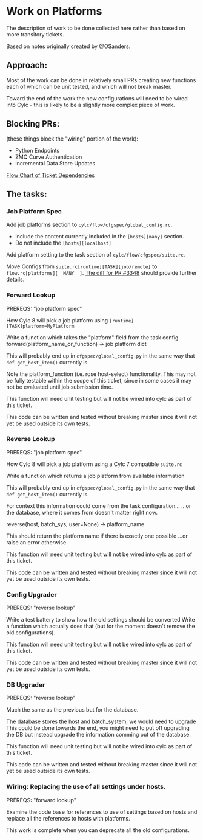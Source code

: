 # Work on Platforms

The description of work to be done collected here rather than based on more
transitory tickets.

Based on notes originally created by @OSanders.

## Approach:
Most of the work can be done in relatively small PRs creating new functions
each of which can be unit tested, and which will not break master.

Toward the end of the work the new configurations will need to be wired into
Cylc - this is likely to be a slightly more complex piece of work.

## ​Blocking PRs:

(these things block the "wiring" portion of the work):
* Python Endpoints
* ZMQ Curve Authentication
* Incremental Data Store Updates

[Flow Chart of Ticket Dependencies](https://mermaidjs.github.io/mermaid-live-editor/#/view/eyJjb2RlIjoiZ3JhcGggVERcblxuICAgIEEoSm9iIFBsYXRmb3JtIFNwZWMpIC0tPiBCKEZvcndhcmQgTG9va3VwKVxuICAgIEEgLS0-IEMoUmV2ZXJzZSBMb29rdXApXG4gICAgQyAtLT4gRChDb25maWcgVXBncmFkZXIpXG4gICBDIC0tPiBFKERhdGFiYXNlIFVwZ3JhZGVyKVxuQiAtLT4gRihXaXJlaW5nIDIpXG5HKFdpcmVpbmcgMSkgLS0-IEZcbkhbUHl0aG9uIEVuZHBvaW50c10gLS0-IEZcbkpbWk1RIEN1cnZlIEF1dGhdIC0tPiBGXG5LW0luY3JlbWVudGFsIERhdGEgU3RvcmUgVXBkYXRlc10gLS0-IEZcblxuc3R5bGUgSCBmaWxsOiNjY2NcbnN0eWxlIEogZmlsbDojY2NjXG5zdHlsZSBLIGZpbGw6I2NjYyIsIm1lcm1haWQiOnsidGhlbWUiOiJkZWZhdWx0In19)

## The tasks:

### Job Platform Spec

Add job platforms section to `cylc/flow/cfgspec/global_config.rc`.
* Include the content currently included in the `[hosts][many]` section.
* Do not include the `[hosts][localhost]`

Add platform setting to the task section of `cylc/flow/cfgspec/suite.rc`.

Move Configs from `suite.rc[runtime][TASK][job/remote]` to
`flow.rc[platforms][__MANY__]`. [The diff for PR #3348](https://github.com/cylc/cylc-flow/pull/3348/files/cb83a8ac04ac567488ae97061ee0f934ffc46bbd..ae70eafc03e045ce6255a8bb5910ca208991fb65) should provide further details.


### Forward Lookup
PREREQS: "job platform spec"

How Cylc 8 will pick a job platform using `[runtime][TASK]platform=MyPlatform`

Write a function which takes the "platform" field from the task config
forward(platform_name_or_function) -> job platform dict

This will probably end up in `cfgspec/global_config.py` in the same way that
`def get_host_item()` currently is.

Note the platform_function (i.e. rose host-select) functionality. This may not
be fully testable within the scope of this ticket, since in some cases it may
not be evaluated until job submission time.

This function will need unit testing but will not be wired into cylc as part of
this ticket.

This code can be written and tested without breaking master since it will not
yet be used outside its own tests.

### Reverse Lookup
PREREQS: "job platform spec"

How Cylc 8 will pick a job platform using a Cylc 7 compatible `suite.rc`

Write a function which returns a job platform from available information

This will probably end up in `cfgspec/global_config.py` in the same way that
`def get_host_item()` currently is.

For context this information could come from the task configuration...
...or the database, where it comes from doesn't matter right now.

reverse(host, batch_sys, user=None) -> platform_name

This should return the platform name if there is exactly one possible
...or raise an error otherwise.

This function will need unit testing but will not be wired into cylc as part of
this ticket.

This code can be written and tested without breaking master since it will not
yet be used outside its own tests.

### Config Upgrader

PREREQS: "reverse lookup"

Write a test battery to show how the old settings should be converted
Write a function which actually does that (but for the moment doesn't
remove the old configurations).

This function will need unit testing but will not be wired into cylc as part of
this ticket.

This code can be written and tested without breaking master since it will not
yet be used outside its own tests.

### DB Upgrader

PREREQS: "reverse lookup"

Much the same as the previous but for the database.

The database stores the host and batch_system, we would need to upgrade
This could be done towards the end, you might need to put off upgrading
the DB but instead upgrade the information comming out of the database.

This function will need unit testing but will not be wired into cylc as part of
this ticket.

This code can be written and tested without breaking master since it will not
yet be used outside its own tests.

### Wiring: Replacing the use of all settings under hosts.

PREREQS: "forward lookup"

Examine the code base for references to use of settings based on hosts and
replace all the references to hosts with platforms.

This work is complete when you can deprecate all the old configurations.

